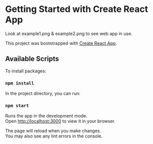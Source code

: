 # Getting Started with Create React App

Look at example1.png & example2.png to see web app in use.

This project was bootstrapped with [Create React App](https://github.com/facebook/create-react-app).

## Available Scripts

To install packages:

### `npm install`

In the project directory, you can run:

### `npm start`

Runs the app in the development mode.\
Open [http://localhost:3000](http://localhost:3000) to view it in your browser.

The page will reload when you make changes.\
You may also see any lint errors in the console.

